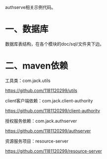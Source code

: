 authserve相关示例代码。

# 一、数据库

数据库表结构，在各个模块的doc/sql/文件夹下边。

# 二、maven依赖

工具类：com.jack.utils

https://github.com/1181120299/utils



client客户端依赖：com.jack.client-authority

https://github.com/1181120299/client-authority



授权服务依赖：com.jack.authserver

https://github.com/1181120299/authserver



资源服务项目：resource-server

https://github.com/1181120299/resource-server
